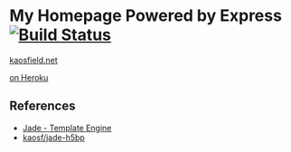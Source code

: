 # My Homepage Powered by Express [![Build Status](https://travis-ci.org/kaosf/homepage-powered-by-express.png)](https://travis-ci.org/kaosf/homepage-powered-by-express)

[kaosfield.net](http://kaosfield.net)

[on Heroku](http://ka-express.herokuapp.com)

## References

* [Jade - Template Engine](http://jade-lang.com/)
* [kaosf/jade-h5bp](https://github.com/kaosf/jade-h5bp)
